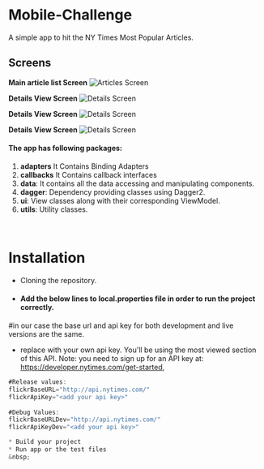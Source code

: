 # Mobile-Challenge

A simple app to hit the NY Times Most Popular Articles.

## Screens

<b>Main article list Screen</b>
<img src="screenshoots/1.jpg" alt="Articles Screen"/>






<b>Details View Screen</b>
<img src="screenshoots/02.jpg" alt="Details Screen"/>






<b>Details View Screen</b>
<img src="screenshoots/2.jpg" alt="Details Screen"/>




<b>Details View Screen</b>
<img src="screenshoots/3.jpg" alt="Details Screen"/>

#### The app has following packages:
1. **adapters** It Contains Binding Adapters
2. **callbacks** It Contains callback interfaces
3. **data**: It contains all the data accessing and manipulating components.
4. **dagger**: Dependency providing classes using Dagger2.
5. **ui**: View classes along with their corresponding ViewModel.
6. **utils**: Utility classes.

&nbsp;

# Installation
* Cloning the repository.

* #### Add the below lines to local.properties file in order to run the project correctly.
#in our case the base url and api key for both development and live versions are the same.

* replace <add your api key> with your own api key.
You'll be using the most viewed section of this API. Note: you need to sign up for an API key at:
https://developer.nytimes.com/get-started,

```gradle
#Release values:
flickrBaseURL="http://api.nytimes.com/"
flickrApiKey="<add your api key>"
  
#Debug Values:
flickrBaseURLDev="http://api.nytimes.com/"
flickrApiKeyDev="<add your api key>"

* Build your project
* Run app or the test files
&nbsp;

